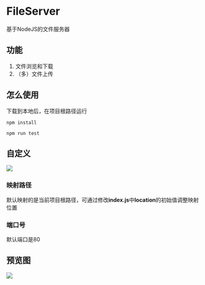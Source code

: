 # FileServer
基于NodeJS的文件服务器

## 功能
1. 文件浏览和下载
2. （多）文件上传

## 怎么使用
下载到本地后，在项目根路径运行

```npm install```

```npm run test```

## 自定义
<img src="images/custom.png" />

### 映射路径
默认映射的是当前项目根路径，可通过修改**index.js**中**location**的初始值调整映射位置

### 端口号
默认端口是80

## 预览图
<img src="images/yulan.png" />